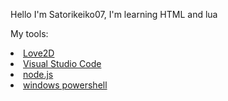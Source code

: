 <p>Hello I'm Satorikeiko07, I'm learning HTML and lua</p>

My tools:
<li>
<a href="https://love2d.org/">Love2D<a>
  </li>
 <li>
<a href="https://code.visualstudio.com/">Visual Studio Code<a>
  </li>
<li>
<a href="https://nodejs.org/en/">node.js<a>
  </li>
<li>
<a href="">windows powershell<a>
  </li>
